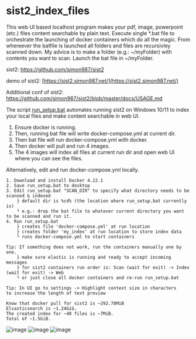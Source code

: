 # sist2_index_files

This web UI based localhost program makes your pdf, image, powerpoint (etc.) files content searchable by plain text.
Execute single *.bat file to orchestrate the launching of docker containers which do all the magic.
From whereever the batfile is launched all folders and files are recursivley scanned down.
My advice is to make a folder (e.g.: ~/myFolder) with contents you want to scan.
Launch the bat file in ~/myFolder. 

sist2: https://github.com/simon987/sist2

demo of sist2: [https://sist2.simon987.net/](https://sist2.simon987.net/)

Additional conf of sist2: https://github.com/simon987/sist2/blob/master/docs/USAGE.md

The script [run_setup.bat](https://github.com/Nurech/sist2_index_files/blob/main/run_setup.bat) automates running sist2 on Windows 10/11 to index your local files and make content searchable in web UI.

1. Ensure docker is running.
2. Then, running bat file will write docker-compose.yml at current dir.
3. Then bat file will run docker-compose.yml with docker.
4. Then docker will pull and run 4 images.
5. The 4 images will index all files at current run dir and open web UI where you can see the files.

Alternatively, edit and run docker-compose.yml locally.
```
1. Download and install Docker 4.22.1
2. Save run_setup.bat to desktop
3. Edit run_setup.bat "SCAN_DIR" to specify what directory needs to be scanned & indexed
    ├ default dir is %cd% (the location where run_setup.bat currently is)
    └ e.g.: drop the bat file to whatever current directory you want to be scanned and run it.
4. Run run_setup.bat
    ├ creates file 'docker-compose.yml' at run location
    ├ creates folder 'my_index' at run location to store index data
    └ runs docker-compose.yml to start containers

Tip: If something does not work, run the containers manually one by one.
    ├ make sure elastic is running and ready to accept incoming messages
    ├ for sist2 containers run order is: Scan (wait for exit) -> Index (wait for exit) -> Web
    └ or just close all docker containers and re-run run_setup.bat

Tip: In UI go to settings -> Highlight context size in characters
to increase the length of text preview

Know that docker pull for sist2 is ~292.78MiB
Elsasticsearch is ~1.24GiG.
The created index for ~40 files is ~7MiB.
Total of ~1.5GiB.
```


![image](https://user-images.githubusercontent.com/20840114/204141649-3fc81e35-2a35-4da1-a1d2-f8351dbfe7b9.png)
![image](https://github.com/Nurech/sist2_index_files/assets/20840114/f8dc50b1-9b1b-4a4b-81fc-ef671b2eafe2)
![image](https://github.com/Nurech/sist2_index_files/assets/20840114/c6676511-a04a-40e8-8996-a0817443f0e7)






